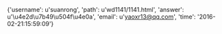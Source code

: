 {'username': u'suanrong', 'path': u'wd1141/1141.html', 'answer': u'\u4e2d\u7b49\u504f\u4e0a', 'email': u'yaoxr13@qq.com', 'time': '2016-02-21:15:59:09'}